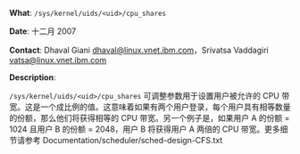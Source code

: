 **What**: `/sys/kernel/uids/<uid>/cpu_shares`

**Date**: 十二月 2007

**Contact**: Dhaval Giani <dhaval@linux.vnet.ibm.com>，Srivatsa Vaddagiri <vatsa@linux.vnet.ibm.com>

**Description**:

`/sys/kernel/uids/<uid>/cpu_shares` 可调整参数用于设置用户被允许的 CPU 带宽。这是一个成比例的值。这意味着如果有两个用户登录，每个用户具有相等数量的份额，那么他们将获得相等的 CPU 带宽。另一个例子是，如果用户 A 的份额 = 1024 且用户 B 的份额 = 2048，用户 B 将获得用户 A 两倍的 CPU 带宽。更多细节请参考 Documentation/scheduler/sched-design-CFS.txt